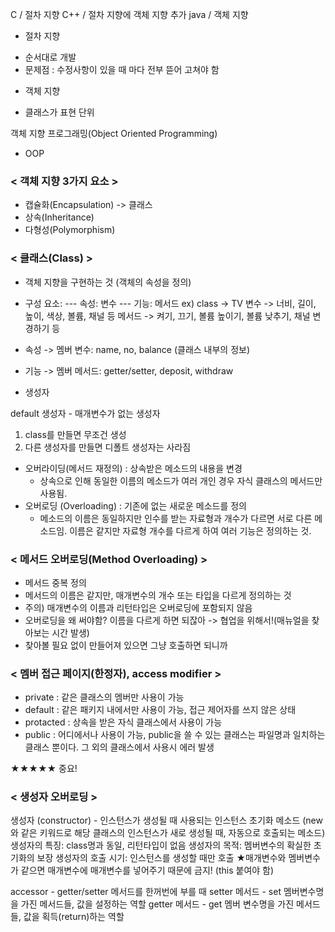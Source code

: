 C / 절차 지향
C++ / 절차 지향에 객체 지향 추가
java / 객체 지향

- 절차 지향

* 순서대로 개발
* 문제점 : 수정사항이 있을 때 마다 전부 뜯어 고쳐야 함

- 객체 지향

* 클래스가 표현 단위

객체 지향 프로그래밍(Object Oriented Programming)

- OOP

### < 객체 지향 3가지 요소 >

- 캡슐화(Encapsulation) -> 클래스
- 상속(Inheritance)
- 다형성(Polymorphism)

### < 클래스(Class) >

- 객체 지향을 구현하는 것 (객체의 속성을 정의)
- 구성 요소:
  --- 속성: 변수
  --- 기능: 메서드
  ex)
  class -> TV
  변수 -> 너비, 길이, 높이, 색상, 볼륨, 채널 등
  메서드 -> 켜기, 끄기, 볼륨 높이기, 볼륨 낮추기, 채널 변경하기 등

- 속성 -> 멤버 변수: name, no, balance (클래스 내부의 정보)
- 기능 -> 멤버 메서드: getter/setter, deposit, withdraw
- 생성자

default 생성자 - 매개변수가 없는 생성자

1. class를 만들면 무조건 생성
2. 다른 생성자를 만들면 디폴트 생성자는 사라짐

- 오버라이딩(메서드 재정의) : 상속받은 메소드의 내용을 변경
  - 상속으로 인해 동일한 이름의 메소드가 여러 개인 경우 자식 클래스의 메서드만 사용됨.
- 오버로딩 (Overloading) : 기존에 없는 새로운 메소드를 정의
  - 메소드의 이름은 동일하지만 인수를 받는 자료형과 개수가 다르면 서로 다른 메소드임.
    이름은 같지만 자료형 개수를 다르게 하여 여러 기능은 정의하는 것.

### < 메서드 오버로딩(Method Overloading) >

- 메서드 중복 정의
- 메서드의 이름은 같지만, 매개변수의 개수 또는 타입을 다르게 정의하는 것
- 주의) 매개변수의 이름과 리턴타입은 오버로딩에 포함되지 않음
- 오버로딩을 왜 써야함? 이름을 다르게 하면 되잖아 -> 협업을 위해서!(매뉴얼을 찾아보는 시간 발생)
- 찾아볼 필요 없이 만들어져 있으면 그냥 호출하면 되니까

### < 멤버 접근 페이지(한정자), access modifier >

- private : 같은 클래스의 멤버만 사용이 가능
- default : 같은 패키지 내에서만 사용이 가능, 접근 제어자를 쓰지 않은 상태
- protacted : 상속을 받은 자식 클래스에서 사용이 가능
- public : 어디에서나 사용이 가능, public을 쓸 수 있는 클래스는 파일명과 일치하는 클래스 뿐이다. 그 외의 클래스에서 사용시 에러 발생

★★★★★ 중요!

### < 생성자 오버로딩 >

생성자 (constructor) - 인스턴스가 생성될 때 사용되는 인스턴스 초기화 메소드 (new 와 같은 키워드로 해당 클래스의 인스턴스가 새로 생성될 때, 자동으로 호출되는 메소드)
생성자의 특징: class명과 동일, 리턴타입이 없음
생성자의 목적: 멤버변수의 확실한 초기화의 보장
생성자의 호출 시기: 인스턴스를 생성할 때만 호출
★매개변수와 멤버변수가 같으면 매개변수에 매개변수를 넣어주기 때문에 금지! (this 붙여야 함)

accessor - getter/setter 메서드를 한꺼번에 부를 때
setter 메서드 - set 멤버변수명을 가진 메서드들, 값을 설정하는 역할
getter 메서드 - get 멤버 변수명을 가진 메서드들, 값을 획득(return)하는 역할
